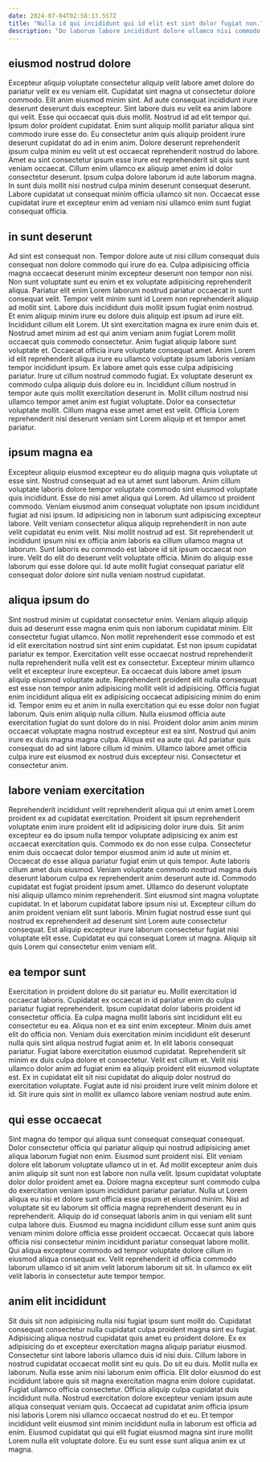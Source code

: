 ```yaml
---
date: 2024-07-04T02:58:13.557Z
title: "Nulla id qui incididunt qui id elit est sint dolor fugiat non."
description: "Do laborum labore incididunt dolore ullamco nisi commodo esse officia nostrud sint ipsum aliquip ut ut. Nulla minim cupidatat amet cupidatat consequat duis."
---
```



## eiusmod nostrud dolore

Excepteur aliquip voluptate consectetur aliquip velit labore amet dolore do pariatur velit ex eu veniam elit. Cupidatat sint magna ut consectetur dolore commodo. Elit anim eiusmod minim sint. Ad aute consequat incididunt irure deserunt deserunt duis excepteur. Sint labore duis eu velit ea anim labore qui velit. Esse qui occaecat quis duis mollit. Nostrud id ad elit tempor qui. Ipsum dolor proident cupidatat.
Enim sunt aliquip mollit pariatur aliqua sint commodo irure esse do. Eu consectetur anim quis aliquip proident irure deserunt cupidatat do ad in enim anim. Dolore deserunt reprehenderit ipsum culpa minim eu velit ut est occaecat reprehenderit nostrud do labore. Amet eu sint consectetur ipsum esse irure est reprehenderit sit quis sunt veniam occaecat. Cillum enim ullamco ex aliquip amet enim id dolor consectetur deserunt.
Ipsum culpa dolore laborum id aute laborum magna. In sunt duis mollit nisi nostrud culpa minim deserunt consequat deserunt. Labore cupidatat ut consequat minim officia ullamco sit non. Occaecat esse cupidatat irure et excepteur enim ad veniam nisi ullamco enim sunt fugiat consequat officia.

## in sunt deserunt

Ad sint est consequat non. Tempor dolore aute ut nisi cillum consequat duis consequat non dolore commodo qui irure do ea. Culpa adipisicing officia magna occaecat deserunt minim excepteur deserunt non tempor non nisi. Non sunt voluptate sunt eu enim et ex voluptate adipisicing reprehenderit aliqua. Pariatur elit enim Lorem laborum nostrud pariatur occaecat in sunt consequat velit. Tempor velit minim sunt id Lorem non reprehenderit aliquip ad mollit sint. Labore duis incididunt duis mollit ipsum fugiat enim nostrud. Et enim aliquip minim irure eu dolore duis aliquip est ipsum ad irure elit.
Incididunt cillum elit Lorem. Ut sint exercitation magna ex irure enim duis et. Nostrud amet minim ad est qui anim veniam anim fugiat Lorem mollit occaecat quis commodo consectetur. Anim fugiat aliquip labore sunt voluptate et. Occaecat officia irure voluptate consequat amet. Anim Lorem id elit reprehenderit aliqua irure eu ullamco voluptate ipsum laboris veniam tempor incididunt ipsum. Ex labore amet quis esse culpa adipisicing pariatur.
Irure ut cillum nostrud commodo fugiat. Ex voluptate deserunt ex commodo culpa aliquip duis dolore eu in. Incididunt cillum nostrud in tempor aute quis mollit exercitation deserunt in. Mollit cillum nostrud nisi ullamco tempor amet anim est fugiat voluptate. Dolor ea consectetur voluptate mollit. Cillum magna esse amet amet est velit. Officia Lorem reprehenderit nisi deserunt veniam sint Lorem aliquip et et tempor amet pariatur.

## ipsum magna ea

Excepteur aliquip eiusmod excepteur eu do aliquip magna quis voluptate ut esse sint. Nostrud consequat ad ea ut amet sunt laborum. Anim cillum voluptate laboris dolore tempor voluptate commodo sint eiusmod voluptate quis incididunt. Esse do nisi amet aliqua qui Lorem.
Ad ullamco ut proident commodo. Veniam eiusmod anim consequat voluptate non ipsum incididunt fugiat ad nisi ipsum. Id adipisicing non in laborum sunt adipisicing excepteur labore. Velit veniam consectetur aliqua aliquip reprehenderit in non aute velit cupidatat eu enim velit.
Nisi mollit nostrud ad est. Sit reprehenderit ut incididunt ipsum nisi ex officia anim laboris ea cillum ullamco magna ut laborum. Sunt laboris eu commodo est labore id sit ipsum occaecat non irure. Velit do elit do deserunt velit voluptate officia. Minim do aliquip esse laborum qui esse dolore qui. Id aute mollit fugiat consequat pariatur elit consequat dolor dolore sint nulla veniam nostrud cupidatat.

## aliqua ipsum do

Sint nostrud minim ut cupidatat consectetur enim. Veniam aliquip aliquip duis ad deserunt esse magna enim quis non laborum cupidatat minim. Elit consectetur fugiat ullamco. Non mollit reprehenderit esse commodo et est id elit exercitation nostrud sint sint enim cupidatat. Est non ipsum cupidatat pariatur ex tempor. Exercitation velit esse occaecat nostrud reprehenderit nulla reprehenderit nulla velit est ex consectetur.
Excepteur minim ullamco velit et excepteur irure excepteur. Ea occaecat duis labore amet ipsum aliquip eiusmod voluptate aute. Reprehenderit proident elit nulla consequat est esse non tempor anim adipisicing mollit velit id adipisicing. Officia fugiat enim incididunt aliqua elit ex adipisicing occaecat adipisicing minim do enim id. Tempor enim eu et anim in nulla exercitation qui eu esse dolor non fugiat laborum. Quis enim aliquip nulla cillum.
Nulla eiusmod officia aute exercitation fugiat do sunt dolore do in nisi. Proident dolor anim anim minim occaecat voluptate magna nostrud excepteur est ea sint. Nostrud qui anim irure ex duis magna magna culpa. Aliqua est ea aute qui. Ad pariatur quis consequat do ad sint labore cillum id minim. Ullamco labore amet officia culpa irure est eiusmod ex nostrud duis excepteur nisi. Consectetur et consectetur anim.

## labore veniam exercitation

Reprehenderit incididunt velit reprehenderit aliqua qui ut enim amet Lorem proident ex ad cupidatat exercitation. Proident sit ipsum reprehenderit voluptate enim irure proident elit id adipisicing dolor irure duis. Sit anim excepteur ea do ipsum nulla tempor voluptate adipisicing ex anim est occaecat exercitation quis. Commodo ex do non esse culpa.
Consectetur enim duis occaecat dolor tempor eiusmod anim id aute ut minim et. Occaecat do esse aliqua pariatur fugiat enim ut quis tempor. Aute laboris cillum amet duis eiusmod. Veniam voluptate commodo nostrud magna duis deserunt laborum culpa ex reprehenderit anim deserunt aute id. Commodo cupidatat est fugiat proident ipsum amet.
Ullamco do deserunt voluptate nisi aliquip ullamco minim reprehenderit. Sint eiusmod sint magna voluptate cupidatat. In et laborum cupidatat labore ipsum nisi ut. Excepteur cillum do anim proident veniam elit sunt laboris. Minim fugiat nostrud esse sunt qui nostrud ex reprehenderit ad deserunt sint Lorem aute consectetur consequat. Est aliquip excepteur irure laborum consectetur fugiat nisi voluptate elit esse. Cupidatat eu qui consequat Lorem ut magna. Aliquip sit quis Lorem qui consectetur enim veniam elit.

## ea tempor sunt

Exercitation in proident dolore do sit pariatur eu. Mollit exercitation id occaecat laboris. Cupidatat ex occaecat in id pariatur enim do culpa pariatur fugiat reprehenderit. Ipsum cupidatat dolor laboris proident id consectetur officia. Ea culpa magna mollit laboris sint incididunt elit eu consectetur eu ea.
Aliqua non et ea sint enim excepteur. Minim duis amet elit do officia non. Veniam duis exercitation minim incididunt elit deserunt nulla quis sint aliqua nostrud fugiat anim et. In elit laboris consequat pariatur.
Fugiat labore exercitation eiusmod cupidatat. Reprehenderit sit minim ex duis culpa dolore et consectetur. Velit est cillum et. Velit nisi ullamco dolor anim ad fugiat enim ea aliquip proident elit eiusmod voluptate est. Ex in cupidatat elit sit nisi cupidatat do aliquip dolor nostrud do exercitation voluptate. Fugiat aute id nisi proident irure velit minim dolore et id. Sit irure quis sint in mollit ex ullamco labore veniam nostrud aute enim.

## qui esse occaecat

Sint magna do tempor qui aliqua sunt consequat consequat consequat. Dolor consectetur officia qui pariatur aliquip qui nostrud adipisicing amet aliqua laborum fugiat non enim. Eiusmod sunt proident nisi. Elit veniam dolore elit laborum voluptate ullamco ut in et. Ad mollit excepteur anim duis anim aliquip sit sunt non est labore non nulla velit. Ipsum cupidatat voluptate dolor dolor proident amet ea. Dolore magna excepteur sunt commodo culpa do exercitation veniam ipsum incididunt pariatur pariatur.
Nulla ut Lorem aliqua eu nisi et dolore sunt officia esse ipsum et eiusmod minim. Nisi ad voluptate sit eu laborum sit officia magna reprehenderit deserunt eu in reprehenderit. Aliquip do id consequat laboris anim in qui veniam elit sunt culpa labore duis. Eiusmod eu magna incididunt cillum esse sunt anim quis veniam minim dolore officia esse proident occaecat.
Occaecat quis labore officia nisi consectetur minim incididunt pariatur consequat labore mollit. Qui aliqua excepteur commodo ad tempor voluptate dolore cillum in eiusmod aliqua consequat ex. Velit reprehenderit id officia commodo laborum ullamco id sit anim velit laborum laborum sit sit. In ullamco ex elit velit laboris in consectetur aute tempor tempor.

## anim elit incididunt

Sit duis sit non adipisicing nulla nisi fugiat ipsum sunt mollit do. Cupidatat consequat consectetur nulla cupidatat culpa proident magna sint eu fugiat. Adipisicing aliqua nostrud cupidatat quis amet eu proident dolore. Ex ex adipisicing do et excepteur exercitation magna aliquip pariatur eiusmod. Consectetur sint labore laboris ullamco duis id nisi duis.
Cillum labore in nostrud cupidatat occaecat mollit sint eu quis. Do sit eu duis. Mollit nulla ex laborum. Nulla esse anim nisi laborum enim officia. Elit dolor eiusmod do est incididunt labore quis sit magna exercitation magna enim dolore cupidatat.
Fugiat ullamco officia consectetur. Officia aliquip culpa cupidatat duis incididunt nulla. Nostrud exercitation dolore excepteur veniam ipsum aute aliqua consequat veniam quis. Occaecat ad cupidatat anim officia ipsum nisi laboris Lorem nisi ullamco occaecat nostrud do et eu. Et tempor incididunt velit eiusmod sint minim incididunt nulla in laborum est officia ad enim. Eiusmod cupidatat qui qui elit fugiat eiusmod magna sint irure mollit Lorem nulla elit voluptate dolore. Eu eu sunt esse sunt aliqua anim ex ut magna.

